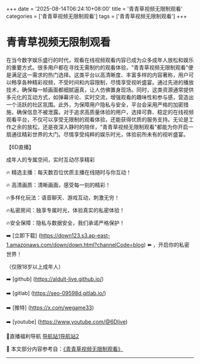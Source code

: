 +++
date = '2025-08-14T06:24:10+08:00'
title = '青青草视频无限制观看'
categories = ['青青草视频无限制观看']
tags = ['青青草视频无限制观看']
+++

# 青青草视频无限制观看

在当今数字娱乐盛行的时代，观看在线视频观看内容已成为众多成年人放松和娱乐的重要方式。很多用户都在寻找无需制约的观看体验，"青青草视频无限制观看"便是满足这一需求的热门选择。这类平台以高清晰度、丰富多样的内容著称，用户可以畅享各种精彩视频，不受时间和内容限制，尽情享受视听盛宴。通过先进的播放技术，确保每一帧画面都细腻逼真，让人仿佛置身现场。同时，这类资源通常提供多元化的互动方式，如弹幕评论、实时交流，增强观看的趣味性和参与感，营造出一个活跃的社区氛围。此外，为保障用户隐私与安全，平台会采用严格的加密措施，确保信息不被泄露。对于追求高质量体验的用户，选择可靠、稳定的在线视频观看平台，不仅可以享受无限制的观看体验，还能获得优质的服务支持。无论是工作之余的放松，还是夜深人静时的陪伴，"青青草视频无限制观看"都能为你开启一扇通往精彩世界的大门。尽情享受纯粹的娱乐时光，体验前所未有的视听盛宴。

【6D直播】

成年人的专属空间，实时互动尽享精彩

🔥 精选主播：每天数百位优质主播在线随时与你互动！

🔥 高清画质：清晰画面，感受每一刻的精彩！

🔥多样化玩法：语音聊天、游戏互动，刺激无穷！

🔥私密房间：独享专属时光，体验真实的私密体验！

🔥安全保障：隐私与数据安全，我们承诺严格保护！

➡️ [立即下载] (https://down123.s3.ap-east-1.amazonaws.com/down/down.html?channelCode=blog) ⬅️ ，开启你的私密世界！

 （仅限18岁以上成年人）

➡️ [github] (https://aldult-live.github.io/)

➡️ [gitlab] (https://seo-09598d.gitlab.io/)

➡️ [推特] (https://x.com/wegame33)

➡️ [youtube] (https://www.youtube.com/@6Dlive)

🔞直播福利导航   [导航站1](https://webstack-86085a.gitlab.io/)[导航站2](https://onlygit123-2.github.io/)


📘 本文部分内容参考自：[《青青草视频无限制观看》](https://webstack-hugo-8.pages.dev/)

---
